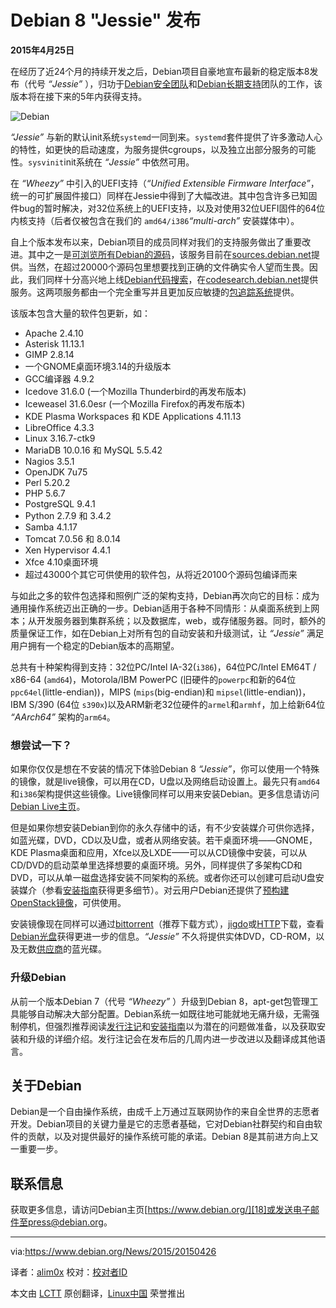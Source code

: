 Debian 8 "Jessie" 发布
=====================================================

**2015年4月25日**

在经历了近24个月的持续开发之后，Debian项目自豪地宣布最新的稳定版本8发布（代号 *“Jessie”* ），归功于[Debian安全团队][1]和[Debian长期支持][2]团队的工作，该版本将在接下来的5年内获得支持。

![Debian](http://i1-news.softpedia-static.com/images/news2/Debian-GNU-Linux-8-Jessie-Has-Been-Officially-Released-Download-Now-479331-2.jpg)

*“Jessie”* 与新的默认init系统`systemd`一同到来。`systemd`套件提供了许多激动人心的特性，如更快的启动速度，为服务提供cgroups，以及独立出部分服务的可能性。`sysvinit`init系统在 *“Jessie”* 中依然可用。

在 *“Wheezy”* 中引入的UEFI支持（*“Unified Extensible Firmware Interface”*，统一的可扩展固件接口）同样在Jessie中得到了大幅改进。其中包含许多已知固件bug的暂时解决，对32位系统上的UEFI支持，以及对使用32位UEFI固件的64位内核支持（后者仅被包含在我们的 `amd64/i386`*“multi-arch”* 安装媒体中）。

自上个版本发布以来，Debian项目的成员同样对我们的支持服务做出了重要改进。其中之一是[可浏览所有Debian的源码][3]，该服务目前在[sources.debian.net][4]提供。当然，在超过20000个源码包里想要找到正确的文件确实令人望而生畏。因此，我们同样十分高兴地上线[Debian代码搜索][5]，在[codesearch.debian.net][6]提供服务。这两项服务都由一个完全重写并且更加反应敏捷的[包追踪系统][7]提供。

该版本包含大量的软件包更新，如：

* Apache 2.4.10
* Asterisk 11.13.1
* GIMP 2.8.14
* 一个GNOME桌面环境3.14的升级版本
* GCC编译器 4.9.2
* Icedove 31.6.0 (一个Mozilla Thunderbird的再发布版本)
* Iceweasel 31.6.0esr (一个Mozilla Firefox的再发布版本)
* KDE Plasma Workspaces 和 KDE Applications 4.11.13
* LibreOffice 4.3.3
* Linux 3.16.7-ctk9
* MariaDB 10.0.16 和 MySQL 5.5.42
* Nagios 3.5.1
* OpenJDK 7u75
* Perl 5.20.2
* PHP 5.6.7
* PostgreSQL 9.4.1
* Python 2.7.9 和 3.4.2
* Samba 4.1.17
* Tomcat 7.0.56 和 8.0.14
* Xen Hypervisor 4.4.1
* Xfce 4.10桌面环境
* 超过43000个其它可供使用的软件包，从将近20100个源码包编译而来

与如此之多的软件包选择和照例广泛的架构支持，Debian再次向它的目标：成为通用操作系统迈出正确的一步。Debian适用于各种不同情形：从桌面系统到上网本；从开发服务器到集群系统；以及数据库，web，或存储服务器。同时，额外的质量保证工作，如在Debian上对所有包的自动安装和升级测试，让 *“Jessie”* 满足用户拥有一个稳定的Debian版本的高期望。

总共有十种架构得到支持：32位PC/Intel IA-32(`i386`)，64位PC/Intel EM64T / x86-64 (`amd64`)，Motorola/IBM PowerPC (旧硬件的`powerpc`和新的64位`ppc64el`(little-endian))，MIPS (`mips`(big-endian)和 `mipsel`(little-endian))，IBM S/390 (64位 `s390x`)以及ARM新老32位硬件的`armel`和`armhf`，加上给新64位 *“AArch64”* 架构的`arm64`。

### 想尝试一下？ ###

如果你仅仅是想在不安装的情况下体验Debian 8 *“Jessie”*，你可以使用一个特殊的镜像，就是live镜像，可以用在CD，U盘以及网络启动设置上。最先只有`amd64`和`i386`架构提供这些镜像。Live镜像同样可以用来安装Debian。更多信息请访问[Debian Live主页][8]。

但是如果你想安装Debian到你的永久存储中的话，有不少安装媒介可供你选择，如蓝光碟，DVD，CD以及U盘，或者从网络安装。若干桌面环境——GNOME，KDE Plasma桌面和应用，Xfce以及LXDE——可以从CD镜像中安装，可以从CD/DVD的启动菜单里选择想要的桌面环境。另外，同样提供了多架构CD和DVD，可以从单一磁盘选择安装不同架构的系统。或者你还可以创建可启动U盘安装媒介（参看[安装指南][9]获得更多细节）。对云用户Debian还提供了[预构建OpenStack镜像][10]，可供使用。

安装镜像现在同样可以通过[bittorrent][11]（推荐下载方式），[jigdo][12]或[HTTP][13]下载，查看[Debian光盘][14]获得更进一步的信息。*“Jessie”* 不久将提供实体DVD，CD-ROM，以及无数[供应商][15]的蓝光碟。

### 升级Debian ###

从前一个版本Debian 7（代号 *“Wheezy”* ）升级到Debian 8，apt-get包管理工具能够自动解决大部分配置。Debian系统一如既往地可能就地无痛升级，无需强制停机，但强烈推荐阅读[发行注记][16]和[安装指南][17]以为潜在的问题做准备，以及获取安装和升级的详细介绍。发行注记会在发布后的几周内进一步改进以及翻译成其他语言。

## 关于Debian ##

Debian是一个自由操作系统，由成千上万通过互联网协作的来自全世界的志愿者开发。Debian项目的关键力量是它的志愿者基础，它对Debian社群契约和自由软件的贡献，以及对提供最好的操作系统可能的承诺。Debian 8是其前进方向上又一重要一步。

## 联系信息 ##

获取更多信息，请访问Debian主页[https://www.debian.org/][18]或发送电子邮件至<press@debian.org>。

--------------------------------------------------------------------------------

via:https://www.debian.org/News/2015/20150426

译者：[alim0x](https://github.com/alim0x) 校对：[校对者ID](https://github.com/校对者ID)

本文由 [LCTT](https://github.com/LCTT/TranslateProject) 原创翻译，[Linux中国](http://linux.cn/) 荣誉推出

[1]:http://security-team.debian.org/
[2]:https://wiki.debian.org/LTS
[3]:https://www.debian.org/News/weekly/2013/14/#sources
[4]:https://sources.debian.net/
[5]:https://www.debian.org/News/weekly/2014/17/#DCS
[6]:https://codesearch.debian.net/
[7]:https://tracker.debian.org/
[8]:http://live.debian.net/
[9]:https://www.debian.org/releases/jessie/installmanual
[10]:http://cdimage.debian.org/cdimage/openstack/current/
[11]:https://www.debian.org/CD/torrent-cd/
[12]:https://www.debian.org/CD/jigdo-cd/#which
[13]:https://www.debian.org/CD/http-ftp/
[14]:https://www.debian.org/CD/
[15]:https://www.debian.org/CD/vendors
[16]:https://www.debian.org/releases/jessie/releasenotes
[17]:https://www.debian.org/releases/jessie/installmanual
[18]:https://www.debian.org/
